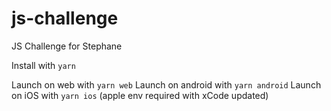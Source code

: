 # js-challenge
JS Challenge for Stephane

Install with `yarn`

Launch on web with `yarn web`
Launch on android with `yarn android`
Launch on iOS with `yarn ios` (apple env required with xCode updated)
